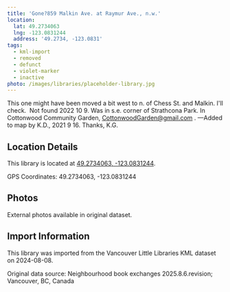 ```yaml
---
title: 'Gone?859 Malkin Ave. at Raymur Ave., n.w.'
location:
  lat: 49.2734063
  lng: -123.0831244
  address: '49.2734, -123.0831'
tags:
  - kml-import
  - removed
  - defunct
  - violet-marker
  - inactive
photo: /images/libraries/placeholder-library.jpg
---
```

This one might have been moved a bit west to n. of Chess St. and Malkin.
I'll check.  Not found 2022 10 9.
Was in s.e. corner of Strathcona Park.
In Cottonwood Community Garden, 
CottonwoodGarden@gmail.com .
—Added to map by K.D., 2021 9 16. Thanks, K.G.

## Location Details

This library is located at [49.2734063, -123.0831244](https://www.google.com/maps?q=49.2734063,-123.0831244).

GPS Coordinates: 49.2734063, -123.0831244

## Photos

External photos available in original dataset.

## Import Information

This library was imported from the Vancouver Little Libraries KML dataset on 2024-08-08.

Original data source: Neighbourhood book exchanges 2025.8.6.revision; Vancouver, BC, Canada
